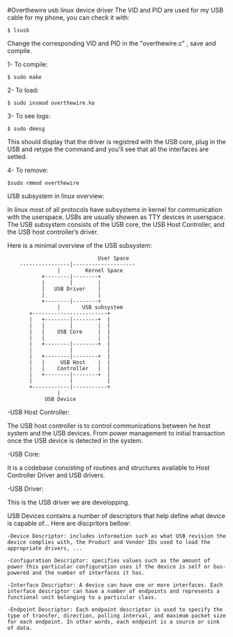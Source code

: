 #Overthewire usb linux device driver
The VID and PID are used for my USB cable for my phone, you can check it with: 

	$ lsusb

Change the corresponding VID and PID in the "overthewire.c" , save and compile.

1- To compile: 

	$ sudo make

2- To load:

	$ sudo insmod overthewire.ko

3- To see logs:

	$ sudo dmesg

This should display that the driver is registred with the USB core, plug in the USB and retype the command and you'll see that all the interfaces are setted.

4- To remove:

	$sudo rmmod overthewire 


USB subsystem in linux overview:

In linux most of all protocols have subsystems in kernel for communication with the userspace.
USBs are usually showen as TTY devices in userspace.
The USB subsystem consists of the USB core, the USB Host Controller, and the USB host controller’s driver.

Here is a minimal overview of the USB subsystem:

				                 User Space      
		----------------|--------------------
		        	|        Kernel Space
		       +--------|--------+
		       |        |        |
		       |   USB Driver    |
		       |                 |
		       +--------|--------+
        			|       USB subsystem
		   +------------------------+        
		   |   +--------|--------+  |
		   |   |        |        |  |
		   |   |    USB Core     |  |
		   |   |                 |  |
		   |   +--------|--------+  |
		   |            |           |
		   |   +--------|--------+  |
		   |   |     USB Host    |  |
		   |   |    Controller   |  |
		   |   +--------|--------+  |
		   |            |           |
		   +------------|-----------+
		        	|
		        USB Device


-USB Host Controller:

The USB host controller is to control communications between he host system and the USB devices.
From power management to initial transaction once the USB device is detected in the system.

-USB Core:

It is a codebase consisting of routines and structures available to Host Controller Driver and USB drivers.

-USB Driver:

This is the USB driver we are developping.

USB Devices contains a number of descriptors that help define what device is capable of... Here are discpritors bellow:

    -Device Descriptor: includes information such as what USB revision the device complies with, the Product and Vendor IDs used to load the appropriate drivers, ...
    
    -Configuration Descriptor: specifies values such as the amount of power this particular configuration uses if the device is self or bus-powered and the number of interfaces it has.
    
    -Interface Descriptor: A device can have one or more interfaces. Each interface descriptor can have a number of endpoints and represents a functional unit belonging to a particular class.
    
    -Endpoint Descriptor: Each endpoint descriptor is used to specify the type of transfer, direction, polling interval, and maximum packet size for each endpoint. In other words, each endpoint is a source or sink of data.
